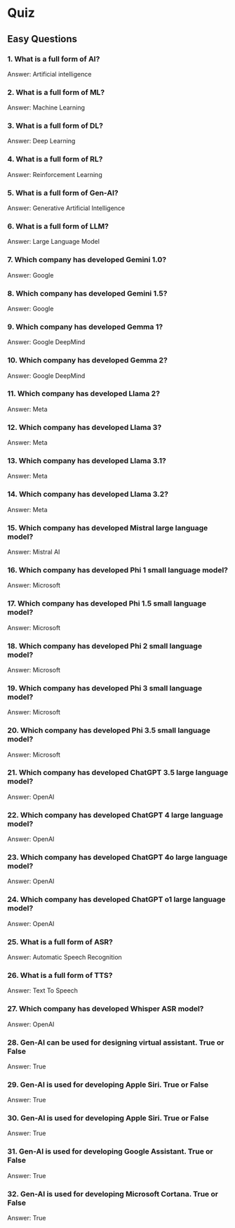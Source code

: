 # Quiz

## Easy Questions

### 1. What is a full form of AI?
Answer: Artificial intelligence

### 2. What is a full form of ML?
Answer: Machine Learning

### 3. What is a full form of DL?
Answer: Deep Learning

### 4. What is a full form of RL?
Answer: Reinforcement Learning

### 5. What is a full form of Gen-AI?
Answer: Generative Artificial Intelligence

### 6. What is a full form of LLM?
Answer: Large Language Model

### 7. Which company has developed Gemini 1.0?
Answer: Google

### 8. Which company has developed Gemini 1.5?
Answer: Google

### 9. Which company has developed Gemma 1?
Answer: Google DeepMind

### 10. Which company has developed Gemma 2?
Answer: Google DeepMind

### 11. Which company has developed Llama 2?
Answer: Meta

### 12. Which company has developed Llama 3?
Answer: Meta

### 13. Which company has developed Llama 3.1?
Answer: Meta

### 14. Which company has developed Llama 3.2?
Answer: Meta

### 15. Which company has developed Mistral large language model?
Answer: Mistral AI

### 16. Which company has developed Phi 1 small language model?
Answer: Microsoft

### 17. Which company has developed Phi 1.5 small language model?
Answer: Microsoft

### 18. Which company has developed Phi 2 small language model?
Answer: Microsoft

### 19. Which company has developed Phi 3 small language model?
Answer: Microsoft

### 20. Which company has developed Phi 3.5 small language model?
Answer: Microsoft

### 21. Which company has developed ChatGPT 3.5 large language model?
Answer: OpenAI

### 22. Which company has developed ChatGPT 4 large language model?
Answer: OpenAI

### 23. Which company has developed ChatGPT 4o large language model?
Answer: OpenAI

### 24. Which company has developed ChatGPT o1 large language model?
Answer: OpenAI

### 25. What is a full form of ASR?
Answer: Automatic Speech Recognition

### 26. What is a full form of TTS?
Answer: Text To Speech

### 27. Which company has developed Whisper ASR model?
Answer: OpenAI

### 28. Gen-AI can be used for designing virtual assistant. True or False
Answer: True

### 29. Gen-AI is used for developing Apple Siri. True or False
Answer: True

### 30. Gen-AI is used for developing Apple Siri. True or False
Answer: True

### 31. Gen-AI is used for developing Google Assistant. True or False
Answer: True

### 32. Gen-AI is used for developing Microsoft Cortana. True or False
Answer: True


